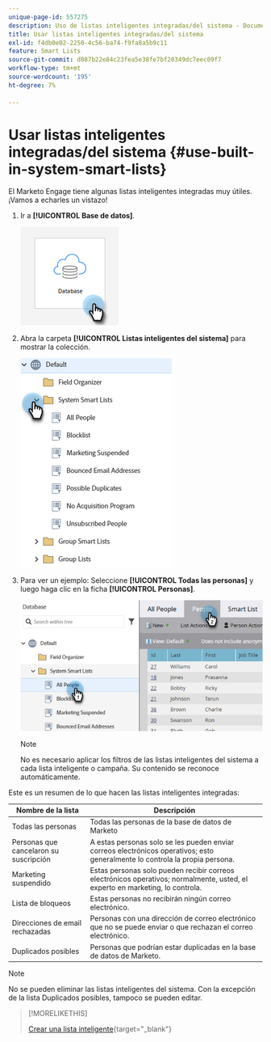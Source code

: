 ```yaml
---
unique-page-id: 557275
description: Uso de listas inteligentes integradas/del sistema - Documentos de Marketo - Documentación del producto
title: Usar listas inteligentes integradas/del sistema
exl-id: f4db0e02-2250-4c56-ba74-f9fa8a5b9c11
feature: Smart Lists
source-git-commit: d087b22e84c23fea5e38fe7bf20349dc7eec09f7
workflow-type: tm+mt
source-wordcount: '195'
ht-degree: 7%

---
```


# Usar listas inteligentes integradas/del sistema {#use-built-in-system-smart-lists}

El Marketo Engage tiene algunas listas inteligentes integradas muy útiles. ¡Vamos a echarles un vistazo!

1. Ir a **[!UICONTROL Base de datos]**.

   ![](assets/use-built-in-system-smart-lists-1.png)

1. Abra la carpeta **[!UICONTROL Listas inteligentes del sistema]** para mostrar la colección.

   ![](assets/use-built-in-system-smart-lists-2.png)

1. Para ver un ejemplo: Seleccione **[!UICONTROL Todas las personas]** y luego haga clic en la ficha **[!UICONTROL Personas]**.

   ![](assets/use-built-in-system-smart-lists-3.png)

   >[!NOTE]
   >
   >No es necesario aplicar los filtros de las listas inteligentes del sistema a cada lista inteligente o campaña. Su contenido se reconoce automáticamente.

Este es un resumen de lo que hacen las listas inteligentes integradas:

<table><thead>
  <tr>
    <th>Nombre de la lista</th>
    <th>Descripción</th>
  </tr></thead>
<tbody>
  <tr>
    <td>Todas las personas</td>
    <td>Todas las personas de la base de datos de Marketo</td>
  </tr>
  <tr>
    <td>Personas que cancelaron su suscripción</td>
    <td>A estas personas solo se les pueden enviar correos electrónicos operativos; esto generalmente lo controla la propia persona.</td>
  </tr>
  <tr>
    <td>Marketing suspendido</td>
    <td>Estas personas solo pueden recibir correos electrónicos operativos; normalmente, usted, el experto en marketing, lo controla.</td>
  </tr>
  <tr>
    <td>Lista de bloqueos</td>
    <td>Estas personas no recibirán ningún correo electrónico.</td>
  </tr>
  <tr>
    <td>Direcciones de email rechazadas</td>
    <td>Personas con una dirección de correo electrónico que no se puede enviar o que rechazan el correo electrónico.</td>
  </tr>
  <tr>
    <td>Duplicados posibles</td>
    <td>Personas que podrían estar duplicadas en la base de datos de Marketo.</td>
  </tr>
</tbody>
</table>

>[!NOTE]
>
>No se pueden eliminar las listas inteligentes del sistema. Con la excepción de la lista Duplicados posibles, tampoco se pueden editar.

>[!MORELIKETHIS]
>
>[Crear una lista inteligente](/help/marketo/product-docs/core-marketo-concepts/smart-lists-and-static-lists/creating-a-smart-list/create-a-smart-list.md){target="_blank"}
